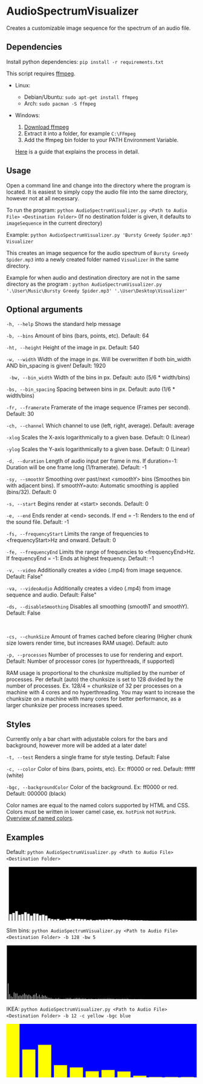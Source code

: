 # AudioSpectrumVisualizer

Creates a customizable image sequence for the spectrum of an audio file.



## Dependencies

Install python dependencies: `pip install -r requirements.txt`

This script requires [ffmpeg](https://ffmpeg.org/download.html).

  - Linux:
    - Debian/Ubuntu: `sudo apt-get install ffmpeg`
    - Arch: `sudo pacman -S ffmpeg`
  - Windows:
    1. [Download ffmpeg](https://ffmpeg.org/download.html)
    2. Extract it into a folder, for example `C:\FFmpeg`
    3. Add the ffmpeg bin folder to your PATH Environment Variable.
    
    [Here](https://www.thewindowsclub.com/how-to-install-ffmpeg-on-windows-10) is a guide that explains the process in detail.

## Usage

Open a command line and change into the directory where the program is located. It is easiest to simply copy the audio file into the same directory, however not at all necessary.

To run the program: `python AudioSpectrumVisualizer.py <Path to Audio File> <Destination Folder>` (If no destination folder is given, it defaults to `imageSequence` in the current directory)

Example: `python AudioSpectrumVisualizer.py 'Bursty Greedy Spider.mp3' Visualizer`

This creates an image sequence for the audio spectrum of `Bursty Greedy Spider.mp3` into a newly created folder named `Visualizer` in the same directory.

Example for when audio and destination directory are not in the same directory as the program : `python AudioSpectrumVisualizer.py '.\User\Music\Bursty Greedy Spider.mp3' '.\User\Desktop\Visualizer'`



## Optional arguments

`-h, --help` Shows the standard help message

`-b, --bins` Amount of bins (bars, points, etc). Default: 64

`-ht, --height` Height of the image in px. Default: 540

`-w, --width` Width of the image in px. Will be overwritten if both bin_width AND bin_spacing is given! Default: 1920

` -bw, --bin_width` Width of the bins in px. Default: auto (5/6 * width/bins)

`-bs, --bin_spacing` Spacing between bins in px. Default: auto (1/6 * width/bins)

`-fr, --framerate` Framerate of the image sequence (Frames per second). Default: 30

`-ch, --channel` Which channel to use (left, right, average). Default: average

`-xlog` Scales the X-axis logarithmically to a given base. Default: 0 (Linear)

`-ylog` Scales the Y-axis logarithmically to a given base. Default: 0 (Linear)

`-d, --duration` Length of audio input per frame in ms. If duration=-1: Duration will be one frame long (1/framerate). Default: -1

`-sy, --smoothY` Smoothing over past/next \<smoothY> bins (Smoothes bin with adjacent bins). If smoothY=auto: Automatic smoothing is applied (bins/32). Default: 0

`-s, --start` Begins render at \<start> seconds. Default: 0

`-e, --end` Ends render at \<end> seconds. If end = -1: Renders to the end of the sound file. Default: -1

`-fs, --frequencyStart` Limits the range of frequencies to \<frequencyStart>Hz and onward. Default: 0

`-fe, --frequencyEnd` Limits the range of frequencies to \<frequencyEnd>Hz. If frequencyEnd = -1: Ends at highest frequency. Default: -1

`-v, --video` Additionally creates a video (.mp4) from image sequence. Default: False"

`-va, --videoAudio` Additionally creates a video (.mp4) from image sequence and audio. Default: False"

`-ds, --disableSmoothing` Disables all smoothing (smoothT and smoothY). Default: False

<br>

`-cs, --chunkSize` Amount of frames cached before clearing (Higher chunk size lowers render time, but increases RAM usage). Default: auto

`-p, --processes` Number of processes to use for rendering and export. Default: Number of processor cores (or hyperthreads, if supported)

RAM usage is proportional to the chunksize multiplied by the number of processes. Per default (auto) the chunksize is set to 128 divided by the number of processes. Ex. 128/4 = chunksize of 32 per processes on a machine with 4 cores and no hyperthreading. You may want to increase the chunksize on a machine with many cores for better performance, as a larger chunksize per process increases speed.



## Styles

Currently only a bar chart with adjustable colors for the bars and background, however more will be added at a later date!

`-t, --test` Renders a single frame for style testing. Default: False

`-c, --color` Color of bins (bars, points, etc). Ex: ff0000 or red. Default: ffffff (white)

`-bgc, --backgroundColor` Color of the background. Ex: ff0000 or red. Default: 000000 (black)

Color names are equal to the named colors supported by HTML and CSS. Colors must be written in lower camel case, ex. `hotPink` not `HotPink`. [Overview of named colors](https://htmlcolorcodes.com/color-names/).



## Examples

Default: `python AudioSpectrumVisualizer.py <Path to Audio File> <Destination Folder>`

<img src="screenshots/default.png" alt="default" style="zoom: 50%;" />

Slim bins: `python AudioSpectrumVisualizer.py <Path to Audio File> <Destination Folder> -b 128 -bw 5`

<img src="screenshots/slimBins.png" alt="default" style="zoom: 50%;" />

IKEA: `python AudioSpectrumVisualizer.py <Path to Audio File> <Destination Folder> -b 12 -c yellow -bgc blue`

<img src="screenshots/IKEA.png" alt="default" style="zoom: 50%;" />